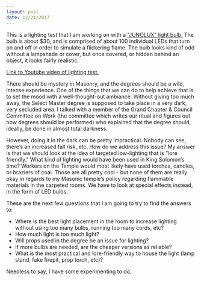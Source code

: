 ```yaml
---
layout: post
date: 12/21/2017
---
```

This is a lighting test that I am working on with a ["JUNOLUX" light bulb.](https://www.amazon.com/gp/product/B01LXJZ4TQ) The bulb is about $30, and is comprised of about 100 individual LEDs that turn on and off in order to simulate a flickering flame. The bulb looks kind of odd without a lampshade or cover, but once covered, or hidden behind an object, it looks fairly realistic.

[Link to Youtube video of lighting test.](https://www.youtube.com/watch?v=pJUsH-3oUZA)

There should be mystery in Masonry, and the degrees should be a wild, intense experience. One of the things that we can do to help achieve that is to set the mood with a well-thought-out ambiance. Without giving too much away, the Select Master degree is supposed to take place in a very dark, very secluded area. I talked with a member of the Grand Chapter & Council Committee on Work (the committee which writes our ritual and figures out how degrees should be performed) who explained that the degree should, ideally, be done in almost total darkness.

However, doing it in the dark can be pretty impractical. Nobody can see, there’s an increased fall risk, etc. How do we address this issue? My answer is that we should look at the idea of targeted low-lighting that is "lore friendly." What kind of lighting would have been used in King Solomon’s time? Workers on the Temple would most likely have used torches, candles, or braziers of coal. Those are all pretty cool - but none of them are really okay in regards to my Masonic temple’s policy regarding flammable materials in the carpeted rooms. We have to look at special effects instead, in the form of LED bulbs.

These are the next few questions that I am going to try to find the answers to:

* Where is the best light placement in the room to increase lighting without using too many bulbs, running too many cords, etc?
* How much light is too much light?
* Will props used in the degree be an issue for lighting?
* If more bulbs are needed, are the cheaper versions as reliable?
* What is the most practical and lore-friendly way to house the light (lamp stand, fake firepit, prop torch, etc)?

Needless to say, I have some experimenting to do.
